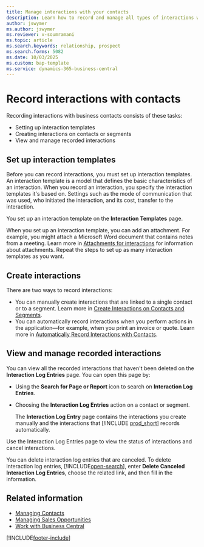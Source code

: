 ```yaml
---
title: Manage interactions with your contacts
description: Learn how to record and manage all types of interactions with your contacts—such as emails, phone calls, meetings, and letters.
author: jswymer
ms.author: jswymer
ms.reviewer: v-soumramani
ms.topic: article
ms.search.keywords: relationship, prospect
ms.search.forms: 5082
ms.date: 10/03/2025
ms.custom: bap-template
ms.service: dynamics-365-business-central
---
```


# Record interactions with contacts

Recording interactions with business contacts consists of these tasks:

- Setting up interaction templates  
- Creating interactions on contacts or segments  
- View and manage recorded interactions  

## Set up interaction templates

Before you can record interactions, you must set up interaction templates. An interaction template is a model that defines the basic characteristics of an interaction. When you record an interaction, you specify the interaction templates it's based on. Settings such as the mode of communication that was used, who initiated the interaction, and its cost, transfer to the interaction.

You set up an interaction template on the **Interaction Templates** page.

When you set up an interaction template, you can add an attachment. For example, you might attach a Microsoft Word document that contains notes from a meeting. Learn more in [Attachments for interactions](marketing-interaction-attachments.md) for information about attachments. Repeat the steps to set up as many interaction templates as you want.  

## Create interactions

There are two ways to record interactions:

- You can manually create interactions that are linked to a single contact or to a segment. Learn more in [Create Interactions on Contacts and Segments](marketing-how-create-interactions.md).  
- You can automatically record interactions when you perform actions in the application—for example, when you print an invoice or quote. Learn more in [Automatically Record Interactions with Contacts](marketing-auto-record-interactions.md).

## View and manage recorded interactions

You can view all the recorded interactions that haven't been deleted on the **Interaction Log Entries** page. You can open this page by:

- Using the **Search for Page or Report** icon to search on **Interaction Log Entries**.
- Choosing the **Interaction Log Entries** action on a contact or segment.

  The **Interaction Log Entry** page contains the interactions you create manually and the interactions that [!INCLUDE [prod_short](includes/prod_short.md)] records automatically.

Use the Interaction Log Entries page to view the status of interactions and cancel interactions.

You can delete interaction log entries that are canceled. To delete interaction log entries, [!INCLUDE[open-search](includes/open-search-lowercase.md)], enter **Delete Canceled Interaction Log Entries**, choose the related link, and then fill in the information.

## Related information

- [Managing Contacts](marketing-contacts.md)  
- [Managing Sales Opportunities](marketing-manage-sales-opportunities.md)  
- [Work with Business Central](ui-work-product.md)  

[!INCLUDE[footer-include](includes/footer-banner.md)]
